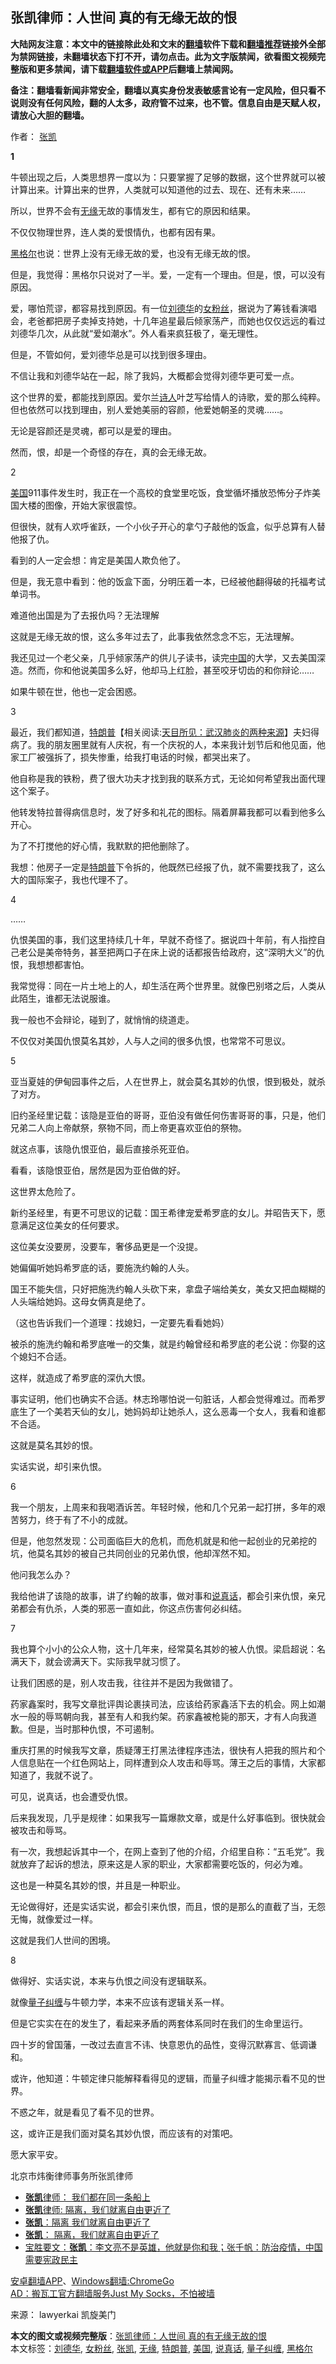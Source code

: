  <h2>张凯律师：人世间 真的有无缘无故的恨</h2> <p class="notice"><b>大陆网友注意：本文中的链接除此处和文末的<a href="https://github.com/bannedbook/fanqiang" >翻墙</a>软件下载和<a href="https://github.com/killgcd/justmysocks/blob/master/README.md">翻墙推荐</a>链接外全部为禁网链接，未翻墙状态下打不开，请勿点击。此为文字版禁闻，欲看图文视频完整版和更多禁闻，请下载<a href="https://github.com/bannedbook/fanqiang">翻墙软件或APP</a>后翻墙上禁闻网。</p><p>备注：翻墙看新闻非常安全，翻墙以真实身份发表敏感言论有一定风险，但只看不说则没有任何风险，翻的人太多，政府管不过来，也不管。信息自由是天赋人权，请放心大胆的翻墙。</b></p>  <div class="entry"> <p>作者： <a href="https://www.bannedbook.org/bnews/tag/%e5%bc%a0%e5%87%af/" class="st_tag internal_tag" rel="tag" title="标签 张凯 下的日志">张凯</a></p> <p><strong>1</strong></p> <p>牛顿出现之后，人类思想界一度以为：只要掌握了足够的数据，这个世界就可以被计算出来。计算出来的世界，人类就可以知道他的过去、现在、还有未来……</p> <p>所以，世界不会有<a href="https://www.bannedbook.org/bnews/tag/%E6%97%A0%E7%BC%98/" class="st_tag internal_tag" rel="tag" title="标签 无缘 下的日志">无缘</a>无故的事情发生，都有它的原因和结果。</p> <p>不仅仅物理世界，连人类的爱恨情仇，也都有因有果。</p> <p><a href="https://www.bannedbook.org/bnews/tag/%E9%BB%91%E6%A0%BC%E5%B0%94/" class="st_tag internal_tag" rel="tag" title="标签 黑格尔 下的日志">黑格尔</a>也说：世界上没有无缘无故的爱，也没有无缘无故的恨。</p> <p>但是，我觉得：黑格尔只说对了一半。爱，一定有一个理由。但是，恨，可以没有原因。</p> <p>爱，哪怕荒谬，都容易找到原因。有一位<a href="https://www.bannedbook.org/bnews/tag/%e5%88%98%e5%be%b7%e5%8d%8e/" class="st_tag internal_tag" rel="tag" title="标签 刘德华 下的日志">刘德华</a>的<a href="https://www.bannedbook.org/bnews/tag/%e5%a5%b3%e7%b2%89%e4%b8%9d/" class="st_tag internal_tag" rel="tag" title="标签 女粉丝 下的日志">女粉丝</a>，据说为了筹钱看演唱会，老爸都把房子卖掉支持她，十几年追星最后倾家荡产，而她也仅仅远远的看过刘德华几次，从此就“爱如潮水”。外人看来疯狂极了，毫无理性。</p> <p>但是，不管如何，爱刘德华总是可以找到很多理由。</p> <p>不信让我和刘德华站在一起，除了我妈，大概都会觉得刘德华更可爱一点。</p> <p>这个世界的爱，都能找到原因。爱尔兰<span class='wp_keywordlink'><a href="https://www.bannedbook.org/forum11/topic295.html" title="禁片：诗人的悲歌" target="_blank">诗人</a></span>叶芝写给情人的诗歌，爱的那么纯粹。但也依然可以找到理由，别人爱她美丽的容颜，他爱她朝圣的灵魂……。</p> <p>无论是容颜还是灵魂，都可以是爱的理由。</p> <p>然而，恨，却是一个奇怪的存在，真的会无缘无故。</p> <p>2</p> <p><a href="https://www.bannedbook.org/bnews/tag/%e7%be%8e%e5%9b%bd/" class="st_tag internal_tag" rel="tag" title="标签 美国 下的日志">美国</a>911事件发生时，我正在一个高校的食堂里吃饭，食堂循坏播放恐怖分子炸美国大楼的图像，开始大家很震惊。</p> <p>但很快，就有人欢呼雀跃，一个小伙子开心的拿勺子敲他的饭盒，似乎总算有人替他报了仇。</p> <p>看到的人一定会想：肯定是美国人欺负他了。</p> <p>但是，我无意中看到：他的饭盒下面，分明压着一本，已经被他翻得破的托福考试单词书。</p> <p>难道他出国是为了去报仇吗？无法理解</p>  <p>这就是无缘无故的恨，这么多年过去了，此事我依然念念不忘，无法理解。</p> <p>我还见过一个老父亲，几乎倾家荡产的供儿子读书，读完<span class='wp_keywordlink_affiliate'><a href="https://www.bannedbook.org/" title="中国" target="_blank">中国</a></span>的大学，又去美国深造。然而，你和他说美国多么好，他却马上红脸，甚至咬牙切齿的和你辩论……</p> <p>如果牛顿在世，他也一定会困惑。</p> <p>3</p> <p>最近，我们都知道，<span class='wp_keywordlink'><a href="https://www.bannedbook.org/bnews/comments/20200816/1381118.html" title="天目所见：川普将再赢总统大选 共和党掌参众两院" target="_blank">特朗普</a></span>【相关阅读:<a href='https://www.bannedbook.org/bnews/comments/20200816/1381123.html' target='_blank'>天目所见：武汉肺炎的两种来源</a>】夫妇得病了。我的朋友圈里就有人庆祝，有一个庆祝的人，本来我计划节后和他见面，他家工厂被强拆了，损失惨重，给我打电话的时候，都哭出来了。</p> <p>他自称是我的铁粉，费了很大功夫才找到我的联系方式，无论如何希望我出面代理这个案子。</p> <p>他转发特拉普得病信息时，发了好多和礼花的图标。隔着屏幕我都可以看到他多么开心。</p> <p>为了不打搅他的好心情，我默默的把他删除了。</p> <p>我想：他房子一定是<a href="https://www.bannedbook.org/bnews/tag/%e7%89%b9%e6%9c%97%e6%99%ae/" class="st_tag internal_tag" rel="tag" title="标签 特朗普 下的日志">特朗普</a>下令拆的，他既然已经报了仇，就不需要找我了，这么大的国际案子，我也代理不了。</p> <p>4</p> <p>……</p> <p>仇恨美国的事，我们这里持续几十年，早就不奇怪了。据说四十年前，有人指控自己老公是美帝特务，甚至把两口子在床上说的话都报告给政府，这“深明大义”的仇恨，我想想都害怕。</p> <p>我常觉得：同在一片土地上的人，却生活在两个世界里。就像巴别塔之后，人类从此陌生，谁都无法说服谁。</p> <p>我一般也不会辩论，碰到了，就悄悄的绕道走。</p> <p>不仅仅对美国仇恨莫名其妙，人与人之间的很多仇恨，也常常不可思议。</p> <p>5</p> <p>亚当夏娃的伊甸园事件之后，人在世界上，就会莫名其妙的仇恨，恨到极处，就杀了对方。</p> <p>旧约圣经里记载：该隐是亚伯的哥哥，亚伯没有做任何伤害哥哥的事，只是，他们兄弟二人向上帝献祭，祭物不同，而上帝更喜欢亚伯的祭物。</p> <p>就这点事，该隐仇恨亚伯，最后直接杀死亚伯。</p>  <p>看看，该隐恨亚伯，居然是因为亚伯做的好。</p> <p>这世界太危险了。</p> <p>新约圣经里，有更不可思议的记载：国王希律宠爱希罗底的女儿。并昭告天下，愿意满足这位美女的任何要求。</p> <p>这位美女没要房，没要车，奢侈品更是一个没提。</p> <p>她偏偏听她妈希罗底的话，要施洗约翰的人头。</p> <p>国王不能失信，只好把施洗约翰人头砍下来，拿盘子端给美女，美女又把血糊糊的人头端给她妈。这母女俩真是绝了。</p> <p>（这也告诉我们一个道理：找媳妇，一定要先看看她妈）</p> <p>被杀的施洗约翰和希罗底唯一的交集，就是约翰曾经和希罗底的老公说：你娶的这个媳妇不合适。</p> <p>这样，就造成了希罗底的深仇大恨。</p> <p>事实证明，他们也确实不合适。林志玲哪怕说一句脏话，人都会觉得难过。而希罗底生了一个美若天仙的女儿，她妈妈却让她杀人，这么恶毒一个女人，我看和谁都不合适。</p> <p>这就是莫名其妙的恨。</p> <p>实话实说，却引来仇恨。</p> <p>6</p> <p>我一个朋友，上周来和我喝酒诉苦。年轻时候，他和几个兄弟一起打拼，多年的艰苦努力，终于有了不小的成就。</p> <p>但是，他忽然发现：公司面临巨大的危机，而危机就是和他一起创业的兄弟挖的坑，他莫名其妙的被自己共同创业的兄弟仇恨，他却浑然不知。</p> <p>他问我怎么办？</p> <p>我给他讲了该隐的故事，讲了约翰的故事，做对事和<a href="https://www.bannedbook.org/bnews/tag/%E8%AF%B4%E7%9C%9F%E8%AF%9D/" class="st_tag internal_tag" rel="tag" title="标签 说真话 下的日志">说真话</a>，都会引来仇恨，亲兄弟都会有仇杀，人类的邪恶一直如此，你这点伤害何必纠结。</p> <p>7</p> <p>我也算个小小的公众人物，这十几年来，经常莫名其妙的被人仇恨。梁启超说：名满天下，就会谤满天下。实际我早就习惯了。</p>  <p>让我们困惑的是，别人攻击我，往往并不是因为我做错了。</p> <p>药家鑫案时，我写文章批评舆论裹挟司法，应该给药家鑫活下去的机会。网上如潮水一般的辱骂朝向我，甚至有人和我约架。药家鑫被枪毙的那天，才有人向我道歉。但是，当时那种仇恨，不可遏制。</p> <p>重庆打黑的时候我写文章，质疑薄王打黑法律程序违法，很快有人把我的照片和个人信息贴在一个红色网站上，同样遭到众人攻击和辱骂。薄王之后的事情，大家都知道了，我就不说了。</p> <p>可见，说真话，也会遭受仇恨。</p> <p>后来我发现，几乎是规律：如果我写一篇爆款文章，或是什么好事临到。很快就会被攻击和辱骂。</p> <p>有一次，我想起诉其中一个，在网上查到了他的介绍，介绍里自称：“五毛党”。我就放弃了起诉的想法，原来这是人家的职业，大家都需要吃饭的，何必为难。</p> <p>这也是一种莫名其妙的恨，并且是一种职业。</p> <p>无论做得好，还是实话实说，都会引来仇恨，而且，恨的是那么的直截了当，无怨无悔，就像爱过一样。</p> <p>这就是我们人世间的困境。</p> <p>8</p> <p>做得好、实话实说，本来与仇恨之间没有逻辑联系。</p> <p>就像<a href="https://www.bannedbook.org/bnews/tag/%E9%87%8F%E5%AD%90%E7%BA%A0%E7%BC%A0/" class="st_tag internal_tag" rel="tag" title="标签 量子纠缠 下的日志">量子纠缠</a>与牛顿力学，本来不应该有逻辑关系一样。</p> <p>但是它实实在在的发生了，看起来矛盾的两套体系同时在我们的生命里运行。</p> <p>四十岁的曾国藩，一改过去直言不讳、快意恩仇的品性，变得沉默寡言、低调谦和。</p> <p>或许，他知道：牛顿定律只能解释看得见的逻辑，而量子纠缠才能揭示看不见的世界。</p> <p>不惑之年，就是看见了看不见的世界。</p> <p>这，或许正是我们面对莫名其妙仇恨，而应该有的对策吧。</p> <p>愿大家平安。</p> <p>北京市炜衡律师事务所张凯律师</p>  <ul class='op-related-articles' title='相关阅读'> <li><a href='https://www.bannedbook.org/bnews/cnnews/20200628/1351846.html' target='_blank'><b>张凯</b>律师： 我们都在同一条船上</a></li> <li><a href='https://www.bannedbook.org/bnews/baitai/20200322/1298048.html' target='_blank'><b>张凯</b>律师: 隔离，我们就离自由更近了</a></li> <li><a href='https://www.bannedbook.org/bnews/comments/20200314/1293580.html' target='_blank'><b>张凯</b>：隔离 我们就离自由更近了</a></li> <li><a href='https://www.bannedbook.org/bnews/baitai/20200313/1293243.html' target='_blank'><b>张凯</b>&#65306; 隔离&#65292;我们就离自由更近了</a></li> <li><a href='https://www.bannedbook.org/bnews/bannedvideo/20200213/1275957.html' target='_blank'>宝胜要文：<b>张凯</b>：李文亮不是英雄，他就是你和我；张千帆：防治疫情，中国需要宪政民主</a></li> </ul> <p class="texttj"> <a href="https://github.com/bannedbook/fanqiang/wiki/%E7%A6%81%E9%97%BB%E7%BD%91%E5%AE%89%E5%8D%93%E7%BF%BB%E5%A2%99%E6%96%B0%E9%97%BBAPP" target="_blank">安卓翻墙APP</a>、<a href="https://github.com/bannedbook/fanqiang/wiki/Chrome%E4%B8%80%E9%94%AE%E7%BF%BB%E5%A2%99%E5%8C%85" target="_blank">Windows翻墙:ChromeGo</a><br/> <a href="https://github.com/killgcd/justmysocks/blob/master/README.md" target="_blank">AD：搬瓦工官方翻墙服务Just My Socks，不怕被墙</a> </p><p> 来源： lawyerkai 凯旋美门 </p><a name='sharetosocial'></a>       <div><b>本文的图文或视频完整版</b>：<a href='https://www.bannedbook.org/bnews/comments/20201004/1407861.html'>张凯律师：人世间 真的有无缘无故的恨</a></div>  </div><!--END ENTRY--> <div class="postfooter"> <div>本文标签：<a href="https://www.bannedbook.org/bnews/tag/%e5%88%98%e5%be%b7%e5%8d%8e/" rel="tag">刘德华</a>, <a href="https://www.bannedbook.org/bnews/tag/%e5%a5%b3%e7%b2%89%e4%b8%9d/" rel="tag">女粉丝</a>, <a href="https://www.bannedbook.org/bnews/tag/%e5%bc%a0%e5%87%af/" rel="tag">张凯</a>, <a href="https://www.bannedbook.org/bnews/tag/%E6%97%A0%E7%BC%98/" rel="tag">无缘</a>, <a href="https://www.bannedbook.org/bnews/tag/%e7%89%b9%e6%9c%97%e6%99%ae/" rel="tag">特朗普</a>, <a href="https://www.bannedbook.org/bnews/tag/%e7%be%8e%e5%9b%bd/" rel="tag">美国</a>, <a href="https://www.bannedbook.org/bnews/tag/%E8%AF%B4%E7%9C%9F%E8%AF%9D/" rel="tag">说真话</a>, <a href="https://www.bannedbook.org/bnews/tag/%E9%87%8F%E5%AD%90%E7%BA%A0%E7%BC%A0/" rel="tag">量子纠缠</a>, <a href="https://www.bannedbook.org/bnews/tag/%E9%BB%91%E6%A0%BC%E5%B0%94/" rel="tag">黑格尔</a></div>  </div><!--END POSTFOOTER--> 